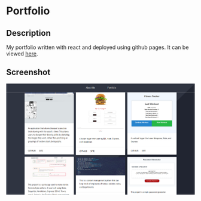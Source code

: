 # Portfolio

## Description
My portfolio written with react and deployed using github pages. It can be viewed [here](https://parmark.github.io/react-portfolio/).

## Screenshot
![Screenshot](./src/assets/images/screenshot.PNG)